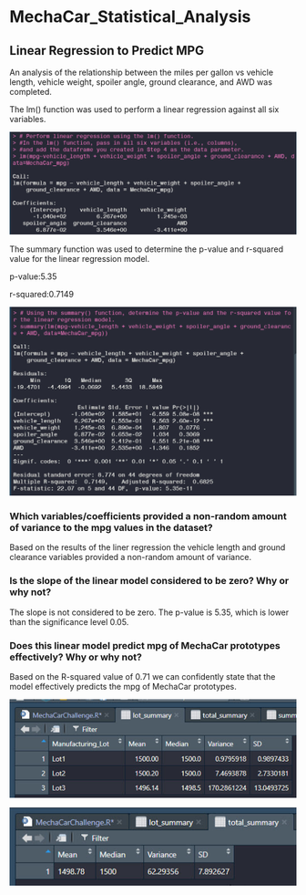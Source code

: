 # MechaCar_Statistical_Analysis

## Linear Regression to Predict MPG

An analysis of the relationship between the miles per gallon vs vehicle length, vehicle weight, spoiler angle, ground clearance, and AWD was completed. 

The lm() function was used to perform a linear regression against all six variables. 

![](Images//lm.jpg)

The summary function was used to determine the p-value and r-squared value for the linear regression model.

p-value:5.35

r-squared:0.7149

![](Images//summary.jpg)


### Which variables/coefficients provided a non-random amount of variance to the mpg values in the dataset?
Based on the results of the liner regression the vehicle length and ground clearance variables provided a non-random amount of variance.

### Is the slope of the linear model considered to be zero? Why or why not?
The slope is not considered to be zero. The p-value is 5.35, which is lower than the significance level 0.05.

### Does this linear model predict mpg of MechaCar prototypes effectively? Why or why not? 
Based on the R-squared value of 0.71 we can confidently state that the model effectively predicts the mpg of MechaCar prototypes. 

![](Images//lot_summary.jpg)

![](Images//total_summary.jpg)
